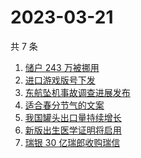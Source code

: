# 2023-03-21

共 7 条

<!-- BEGIN ZHIHUSEARCH -->
<!-- 最后更新时间 Tue Mar 21 2023 11:12:37 GMT+0800 (China Standard Time) -->
1. [储户 243 万被挪用](https://www.zhihu.com/search?q=储户%20243%20万被挪用)
1. [进口游戏版号下发](https://www.zhihu.com/search?q=进口游戏版号下发)
1. [东航坠机事故调查进展发布](https://www.zhihu.com/search?q=东航坠机事故调查进展发布)
1. [适合春分节气的文案](https://www.zhihu.com/search?q=适合春分节气的文案)
1. [我国罐头出口量持续增长](https://www.zhihu.com/search?q=我国罐头出口量持续增长)
1. [新版出生医学证明将启用](https://www.zhihu.com/search?q=新版出生医学证明将启用)
1. [瑞银 30 亿瑞郎收购瑞信](https://www.zhihu.com/search?q=瑞银%2030%20亿瑞郎收购瑞信)
<!-- END ZHIHUSEARCH -->
